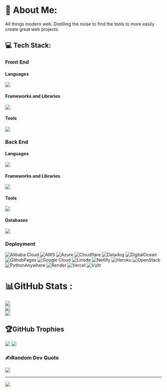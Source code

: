 # 💫 About Me:
All things modern web. Distilling the noise to find the tools to more easily create great web projects.


## 💻 Tech Stack:

<!-- Proudly created with GPRM ( https://gprm.itsvg.in ) -->

<p>
  <h3>Front End</h3>
  <h4>Languages</h4>
  <a href="https://skillicons.dev">
  <img src="https://skillicons.dev/icons?i=html,css,js,ts,md" />
  </a>

  <h4>Frameworks and Libraries</h4>
  <a href="https://skillicons.dev">
  <img src="https://skillicons.dev/icons?i=astro,alpinejs,bootstrap,ember,electron,express,less,lit,htmx,nextjs,nuxtjs,pinia,react,redux,sass,svelte,tailwind,vue&perline=10" />
  </a>

  <h4>Tools</h4>
  <a href="https://skillicons.dev">
  <img src="https://skillicons.dev/icons?i=bitbucket,cloudflare,figma,git,github,gitlab,nodejs,npm,pnpm,vite" />
  </a>
</p>

<p>
  <h3>Back End</h3>
  <h4>Languages</h4>
  <a href="https://skillicons.dev"><img src="https://skillicons.dev/icons?i=php,py,perl,js,ts,graphql,sql," /></a>

  <h4>Frameworks and Libraries</h4>
  <a href="https://skillicons.dev"><img src="https://skillicons.dev/icons?i=django,flask,laravel,nestjs,nuxtjs,remix,symfony" /></a>

  <h4>Tools</h4>
  <a href="https://skillicons.dev"><img src="https://skillicons.dev/icons?i=bun,deno,nginx,nodejs,prisma" /></a>

  <h4>Databases</h4>
  <a href="https://skillicons.dev"><img src="https://skillicons.dev/icons?i=sqlite,mysql,postgres,mongodb,supabase,firebase,planetscale,redis," /></a>
</p>

<p>
  <h3>Deployment</h3>

![Alibaba Cloud](https://img.shields.io/badge/AlibabaCloud-%23FF6701.svg?style=plastic&logo=alibabacloud&logoColor=white) 
![AWS](https://img.shields.io/badge/AWS-%23FF9900.svg?style=plastic&logo=amazon-aws&logoColor=white) 
![Azure](https://img.shields.io/badge/azure-%230072C6.svg?style=plastic&logo=microsoftazure&logoColor=white) 
![Cloudflare](https://img.shields.io/badge/Cloudflare-F38020?style=plastic&logo=Cloudflare&logoColor=white) 
![Datadog](https://img.shields.io/badge/datadog-%23632CA6.svg?style=plastic&logo=datadog&logoColor=white) 
![DigitalOcean](https://img.shields.io/badge/DigitalOcean-%230167ff.svg?style=plastic&logo=digitalOcean&logoColor=white) 
![GithubPages](https://img.shields.io/badge/github%20pages-121013?style=plastic&logo=github&logoColor=white) 
![Google Cloud](https://img.shields.io/badge/GoogleCloud-%234285F4.svg?style=plastic&logo=google-cloud&logoColor=white) 
![Linode](https://img.shields.io/badge/linode-00A95C?style=plastic&logo=linode&logoColor=white) 
![Netlify](https://img.shields.io/badge/netlify-%23000000.svg?style=plastic&logo=netlify&logoColor=#00C7B7) 
![Heroku](https://img.shields.io/badge/heroku-%23430098.svg?style=plastic&logo=heroku&logoColor=white)
![OpenStack](https://img.shields.io/badge/Openstack-%23f01742.svg?style=plastic&logo=openstack&logoColor=white) 
![PythonAnywhere](https://img.shields.io/badge/pythonanywhere-%232F9FD7.svg?style=plastic&logo=pythonanywhere&logoColor=151515) 
![Render](https://img.shields.io/badge/Render-%46E3B7.svg?style=plastic&logo=render&logoColor=white) 
![Vercel](https://img.shields.io/badge/vercel-%23000000.svg?style=plastic&logo=vercel&logoColor=white) 
![Vultr](https://img.shields.io/badge/Vultr-007BFC.svg?style=plastic&logo=vultr) 

</p>

# 📊GitHub Stats :
![](https://github-readme-stats.vercel.app/api?username=Dawebmastaa&theme=dark&hide_border=true&include_all_commits=true&count_private=false)<br/>
![](https://github-readme-streak-stats.herokuapp.com/?user=Dawebmastaa&theme=dark&hide_border=true)<br/>
![](https://github-readme-stats.vercel.app/api/top-langs/?username=Dawebmastaa&theme=dark&hide_border=true&include_all_commits=true&count_private=false&layout=compact)

## 🏆GitHub Trophies
![](https://github-trophies.vercel.app/?username=Dawebmastaa&theme=dracula&no-frame=false&no-bg=false&margin-w=4)
![](https://github-profile-trophy.vercel.app/?username=dawebmastaa&theme=github_dark&no-frame=false&no-bg=false&margin-w=4)

### ✍️Random Dev Quote
![](https://quotes-github-readme.vercel.app/api?type=horizontal&theme=tokyonight)

---
[![](https://visitcount.itsvg.in/api?id=dawebmastaa&icon=0&color=0)](https://visitcount.itsvg.in)
<!---
FrontEnd:

Languages:
![HTML5](https://img.shields.io/badge/html5-%23E34F26.svg?style=plastic&logo=html5&logoColor=white) 
![CSS3](https://img.shields.io/badge/css3-%231572B6.svg?style=plastic&logo=css3&logoColor=white)
![JavaScript](https://img.shields.io/badge/javascript-%23323330.svg?style=plastic&logo=javascript&logoColor=%23F7DF1E) 
![TypeScript](https://img.shields.io/badge/typescript-%23007ACC.svg?style=plastic&logo=typescript&logoColor=white) 
![Markdown](https://img.shields.io/badge/markdown-%23000000.svg?style=plastic&logo=markdown&logoColor=white) 

Frameworks:

Tools:

Backend

Languages:
![PHP](https://img.shields.io/badge/php-%23777BB4.svg?style=plastic&logo=php&logoColor=white) 
![Perl](https://img.shields.io/badge/perl-%2339457E.svg?style=plastic&logo=perl&logoColor=white) 
![Python](https://img.shields.io/badge/python-3670A0?style=plastic&logo=python&logoColor=ffdd54) 
![Shell Script](https://img.shields.io/badge/shell_script-%23121011.svg?style=plastic&logo=gnu-bash&logoColor=white) 

Frameworks:

Tools:

Data:

Infrastructure:

![Alibaba Cloud](https://img.shields.io/badge/AlibabaCloud-%23FF6701.svg?style=plastic&logo=alibabacloud&logoColor=white) 
![AWS](https://img.shields.io/badge/AWS-%23FF9900.svg?style=plastic&logo=amazon-aws&logoColor=white) 
![Azure](https://img.shields.io/badge/azure-%230072C6.svg?style=plastic&logo=microsoftazure&logoColor=white) 
![Cloudflare](https://img.shields.io/badge/Cloudflare-F38020?style=plastic&logo=Cloudflare&logoColor=white) 
![Datadog](https://img.shields.io/badge/datadog-%23632CA6.svg?style=plastic&logo=datadog&logoColor=white) 
![DigitalOcean](https://img.shields.io/badge/DigitalOcean-%230167ff.svg?style=plastic&logo=digitalOcean&logoColor=white) 
![Firebase](https://img.shields.io/badge/firebase-%23039BE5.svg?style=plastic&logo=firebase) 
![GithubPages](https://img.shields.io/badge/github%20pages-121013?style=plastic&logo=github&logoColor=white) 
![Glitch](https://img.shields.io/badge/glitch-%233333FF.svg?style=plastic&logo=glitch&logoColor=white) 
![Google Cloud](https://img.shields.io/badge/GoogleCloud-%234285F4.svg?style=plastic&logo=google-cloud&logoColor=white) 
![Linode](https://img.shields.io/badge/linode-00A95C?style=plastic&logo=linode&logoColor=white) 
![Netlify](https://img.shields.io/badge/netlify-%23000000.svg?style=plastic&logo=netlify&logoColor=#00C7B7) 
![Heroku](https://img.shields.io/badge/heroku-%23430098.svg?style=plastic&logo=heroku&logoColor=white) !
[OpenStack](https://img.shields.io/badge/Openstack-%23f01742.svg?style=plastic&logo=openstack&logoColor=white) 
![PythonAnywhere](https://img.shields.io/badge/pythonanywhere-%232F9FD7.svg?style=plastic&logo=pythonanywhere&logoColor=151515) 
![Render](https://img.shields.io/badge/Render-%46E3B7.svg?style=plastic&logo=render&logoColor=white) 
![Vercel](https://img.shields.io/badge/vercel-%23000000.svg?style=plastic&logo=vercel&logoColor=white) 
![Vultr](https://img.shields.io/badge/Vultr-007BFC.svg?style=plastic&logo=vultr) 
![AdonisJS](https://img.shields.io/badge/adonisjs-%23220052.svg?style=plastic&logo=adonisjs&logoColor=white) 
![Alpine.js](https://img.shields.io/badge/alpinejs-white.svg?style=plastic&logo=alpinedotjs&logoColor=%238BC0D0) 
![Astro](https://img.shields.io/badge/astro-%232C2052.svg?style=plastic&logo=astro&logoColor=white) 
![Aurelia](https://img.shields.io/badge/aurelia-%23ED2B88.svg?style=plastic&logo=aurelia&logoColor=fff) 
![Bootstrap](https://img.shields.io/badge/bootstrap-%238511FA.svg?style=plastic&logo=bootstrap&logoColor=white) 
![Bun](https://img.shields.io/badge/Bun-%23000000.svg?style=plastic&logo=bun&logoColor=white) 
![Bulma](https://img.shields.io/badge/bulma-00D0B1?style=plastic&logo=bulma&logoColor=white) 
![Chakra](https://img.shields.io/badge/chakra-%234ED1C5.svg?style=plastic&logo=chakraui&logoColor=white) 
![Code-Igniter](https://img.shields.io/badge/CodeIgniter-%23EF4223.svg?style=plastic&logo=codeIgniter&logoColor=white) 
![DaisyUI](https://img.shields.io/badge/daisyui-5A0EF8?style=plastic&logo=daisyui&logoColor=white) 
![Deno JS](https://img.shields.io/badge/deno%20js-000000?style=plastic&logo=deno&logoColor=white) 
![Directus](https://img.shields.io/badge/directus-%2364f.svg?style=plastic&logo=directus&logoColor=white) 
![Django](https://img.shields.io/badge/django-%23092E20.svg?style=plastic&logo=django&logoColor=white) 
![Fastify](https://img.shields.io/badge/fastify-%23000000.svg?style=plastic&logo=fastify&logoColor=white) 
![FastAPI](https://img.shields.io/badge/FastAPI-005571?style=plastic&logo=fastapi) 
![Express.js](https://img.shields.io/badge/express.js-%23404d59.svg?style=plastic&logo=express&logoColor=%2361DAFB) 
![Ember](https://img.shields.io/badge/ember-1C1E24?style=plastic&logo=ember.js&logoColor=#D04A37) 
![Electron.js](https://img.shields.io/badge/Electron-191970?style=plastic&logo=Electron&logoColor=white) 
![Flask](https://img.shields.io/badge/flask-%23000.svg?style=plastic&logo=flask&logoColor=white) 
![Flutter](https://img.shields.io/badge/Flutter-%2302569B.svg?style=plastic&logo=Flutter&logoColor=white) 
![Joomla](https://img.shields.io/badge/joomla-%235091CD.svg?style=plastic&logo=joomla&logoColor=white) 
![Jasmine](https://img.shields.io/badge/jasmine-%238A4182.svg?style=plastic&logo=jasmine&logoColor=white) 
![Laravel](https://img.shields.io/badge/laravel-%23FF2D20.svg?style=plastic&logo=laravel&logoColor=white) 
![Less](https://img.shields.io/badge/less-2B4C80?style=plastic&logo=less&logoColor=white) 
![MUI](https://img.shields.io/badge/MUI-%230081CB.svg?style=plastic&logo=mui&logoColor=white) 
![Metero JS](https://img.shields.io/badge/meteorjs-%23d74c4c.svg?style=plastic&logo=meteor&logoColor=white) 
![Mantine](https://img.shields.io/badge/Mantine-ffffff?style=plastic&logo=Mantine&logoColor=339af0) 
![NPM](https://img.shields.io/badge/NPM-%23CB3837.svg?style=plastic&logo=npm&logoColor=white) 
![NestJS](https://img.shields.io/badge/nestjs-%23E0234E.svg?style=plastic&logo=nestjs&logoColor=white) 
![Nuxt JS](https://img.shields.io/badge/Nuxt-002E3B?style=plastic&logo=nuxt.js&logoColor=#00DC82) 
![NodeJS](https://img.shields.io/badge/node.js-6DA55F?style=plastic&logo=node.js&logoColor=white) 
![Next JS](https://img.shields.io/badge/Next-black?style=plastic&logo=next.js&logoColor=white) 
![PNPM](https://img.shields.io/badge/pnpm-%234a4a4a.svg?style=plastic&logo=pnpm&logoColor=f69220) 
![React](https://img.shields.io/badge/react-%2320232a.svg?style=plastic&logo=react&logoColor=%2361DAFB) 
![React Native](https://img.shields.io/badge/react_native-%2320232a.svg?style=plastic&logo=react&logoColor=%2361DAFB) 
![Radix UI](https://img.shields.io/badge/radix%20ui-161618.svg?style=plastic&logo=radix-ui&logoColor=white) 
![Redux](https://img.shields.io/badge/redux-%23593d88.svg?style=plastic&logo=redux&logoColor=white) 
![Remix](https://img.shields.io/badge/remix-%23000.svg?style=plastic&logo=remix&logoColor=white) 
![RollupJS](https://img.shields.io/badge/RollupJS-ef3335?style=plastic&logo=rollup.js&logoColor=white) 
![SASS](https://img.shields.io/badge/SASS-hotpink.svg?style=plastic&logo=SASS&logoColor=white) 
![Symfony](https://img.shields.io/badge/symfony-%23000000.svg?style=plastic&logo=symfony&logoColor=white) 
![Svelte](https://img.shields.io/badge/svelte-%23f1413d.svg?style=plastic&logo=svelte&logoColor=white) 
![Stylus](https://img.shields.io/badge/stylus-%23ff6347.svg?style=plastic&logo=stylus&logoColor=white) 
![Styled Components](https://img.shields.io/badge/styled--components-DB7093?style=plastic&logo=styled-components&logoColor=white) 
![Strapi](https://img.shields.io/badge/strapi-%232E7EEA.svg?style=plastic&logo=strapi&logoColor=white) 
![SolidJS](https://img.shields.io/badge/SolidJS-2c4f7c?style=plastic&logo=solid&logoColor=c8c9cb) 
![TailwindCSS](https://img.shields.io/badge/tailwindcss-%2338B2AC.svg?style=plastic&logo=tailwind-css&logoColor=white) 
![Vite](https://img.shields.io/badge/vite-%23646CFF.svg?style=plastic&logo=vite&logoColor=white) 
![WordPress](https://img.shields.io/badge/WordPress-%23117AC9.svg?style=plastic&logo=WordPress&logoColor=white) 
![Webpack](https://img.shields.io/badge/webpack-%238DD6F9.svg?style=plastic&logo=webpack&logoColor=black) 
![Vuetify](https://img.shields.io/badge/Vuetify-1867C0?style=plastic&logo=vuetify&logoColor=AEDDFF) 
![Vue.js](https://img.shields.io/badge/vue.js-%2335495e.svg?style=plastic&logo=vuedotjs&logoColor=%234FC08D) 
![Yarn](https://img.shields.io/badge/yarn-%232C8EBB.svg?style=plastic&logo=yarn&logoColor=white) 
![Zod](https://img.shields.io/badge/zod-%233068b7.svg?style=plastic&logo=zod&logoColor=white) 
![Apache](https://img.shields.io/badge/apache-%23D42029.svg?style=plastic&logo=apache&logoColor=white) 
![Nginx](https://img.shields.io/badge/nginx-%23009639.svg?style=plastic&logo=nginx&logoColor=white) 
![CockroachLabs](https://img.shields.io/badge/Cockroach%20Labs-6933FF?style=plastic&logo=Cockroach%20Labs&logoColor=white) 
![Couchbase](https://img.shields.io/badge/Couchbase-EA2328?style=plastic&logo=couchbase&logoColor=white) 
![Firebase](https://img.shields.io/badge/firebase-a08021?style=plastic&logo=firebase&logoColor=ffcd34) 
![MySQL](https://img.shields.io/badge/mysql-4479A1.svg?style=plastic&logo=mysql&logoColor=white) 
![MongoDB](https://img.shields.io/badge/MongoDB-%234ea94b.svg?style=plastic&logo=mongodb&logoColor=white) 
![MariaDB](https://img.shields.io/badge/MariaDB-003545?style=plastic&logo=mariadb&logoColor=white) 
![PlanetScale](https://img.shields.io/badge/planetscale-%23000000.svg?style=plastic&logo=planetscale&logoColor=white) 
![Postgres](https://img.shields.io/badge/postgres-%23316192.svg?style=plastic&logo=postgresql&logoColor=white) 
![Redis](https://img.shields.io/badge/redis-%23DD0031.svg?style=plastic&logo=redis&logoColor=white) 
![Single Store](https://img.shields.io/badge/Single%20Store-AA00FF?style=plastic&logo=singlestore&logoColor=white) 
![SQLite](https://img.shields.io/badge/sqlite-%2307405e.svg?style=plastic&logo=sqlite&logoColor=white) 
![Supabase](https://img.shields.io/badge/Supabase-3ECF8E?style=plastic&logo=supabase&logoColor=white) 
![Adobe](https://img.shields.io/badge/adobe-%23FF0000.svg?style=plastic&logo=adobe&logoColor=white) 
![Canva](https://img.shields.io/badge/Canva-%2300C4CC.svg?style=plastic&logo=Canva&logoColor=white) 
![Dribbble](https://img.shields.io/badge/Dribbble-EA4C89?style=plastic&logo=dribbble&logoColor=white) 
![Figma](https://img.shields.io/badge/figma-%23F24E1E.svg?style=plastic&logo=figma&logoColor=white) 
![Framer](https://img.shields.io/badge/Framer-black?style=plastic&logo=framer&logoColor=blue) 
![Storybook](https://img.shields.io/badge/-Storybook-FF4785?style=plastic&logo=storybook&logoColor=white) 
![Sketch](https://img.shields.io/badge/Sketch-FFB387?style=plastic&logo=sketch&logoColor=black) 
![Krita](https://img.shields.io/badge/Krita-203759?style=plastic&logo=krita&logoColor=EEF37B) 
![Gimp](https://img.shields.io/badge/Gimp-657D8B?style=plastic&logo=gimp&logoColor=FFFFFF) 
![Inkscape](https://img.shields.io/badge/Inkscape-e0e0e0?style=plastic&logo=inkscape&logoColor=080A13) 
![GitHub Actions](https://img.shields.io/badge/github%20actions-%232671E5.svg?style=plastic&logo=githubactions&logoColor=white) 
![Bitbucket](https://img.shields.io/badge/bitbucket-%230047B3.svg?style=plastic&logo=bitbucket&logoColor=white) 
![GitHub](https://img.shields.io/badge/github-%23121011.svg?style=plastic&logo=github&logoColor=white) 
![GitLab](https://img.shields.io/badge/gitlab-%23181717.svg?style=plastic&logo=gitlab&logoColor=white) 
![Gitpod](https://img.shields.io/badge/gitpod-f06611.svg?style=plastic&logo=gitpod&logoColor=white) 
![Git](https://img.shields.io/badge/git-%23F05033.svg?style=plastic&logo=git&logoColor=white) 
![ElasticSearch](https://img.shields.io/badge/-ElasticSearch-005571?style=plastic&logo=elasticsearch) 
![ESLint](https://img.shields.io/badge/ESLint-4B3263?style=plastic&logo=eslint&logoColor=white) 
![Docker](https://img.shields.io/badge/docker-%230db7ed.svg?style=plastic&logo=docker&logoColor=white) 
![Notion](https://img.shields.io/badge/Notion-%23000000.svg?style=plastic&logo=notion&logoColor=white) 
![Postman](https://img.shields.io/badge/Postman-FF6C37?style=plastic&logo=postman&logoColor=white) 
![Trello](https://img.shields.io/badge/Trello-%23026AA7.svg?style=plastic&logo=Trello&logoColor=white) 
![TOR](https://img.shields.io/badge/tor-%237E4798.svg?style=plastic&logo=tor-project&logoColor=white) 
![Vagrant](https://img.shields.io/badge/vagrant-%231563FF.svg?style=plastic&logo=vagrant&logoColor=white)
--->

<!--
<p align="center">
  <a href="https://skillicons.dev">
<img src="https://skillicons.dev/icons?i=alpinejs,astro,aws,azure,bitbucket,bootstrap,bun,yarn,webpack,vue,vite,ts,tailwind,symfony,svelte,solidjs,supabase,sublime,sqlite,sass,redux,redis,react,postgres,perl,nuxtjs,nodejs,nginx,nextjs,netlify,nestjs,mysql,mongodb,less,laravel,htmx,git,firebase,figma,express,ember,electron" />
  </a>
</p>
-->
